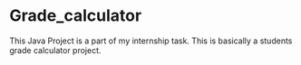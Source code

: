 # Grade_calculator
This Java Project is a part of my internship task. This is basically a students grade calculator project.
